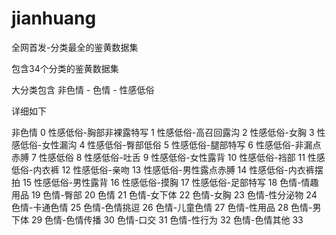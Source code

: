 # jianhuang
全网首发-分类最全的鉴黄数据集

包含34个分类的鉴黄数据集

大分类包含 非色情  -  色情 - 性感低俗

详细如下 

非色情 0
性感低俗-胸部非裸露特写 1
性感低俗-高召回露沟 2
性感低俗-女胸 3
性感低俗-女性漏沟 4
性感低俗-臀部低俗 5
性感低俗-腿部特写 6
性感低俗-非漏点赤膊 7
性感低俗 8
性感低俗-吐舌 9
性感低俗-女性露背 10
性感低俗-裆部 11
性感低俗-内衣裤 12
性感低俗-亲吻 13
性感低俗-男性露点赤膊 14
性感低俗-内衣裤摆拍 15
性感低俗-男性露背 16
性感低俗-摸胸 17
性感低俗-足部特写 18
色情-情趣用品 19
色情-臀部 20
色情 21
色情-女下体 22
色情-女胸 23
色情-性分泌物 24
色情-卡通色情 25
色情-色情挑逗 26
色情-儿童色情 27
色情-性用品 28
色情-男下体 29
色情-色情传播 30
色情-口交 31
色情-性行为 32
色情-色情其他 33
